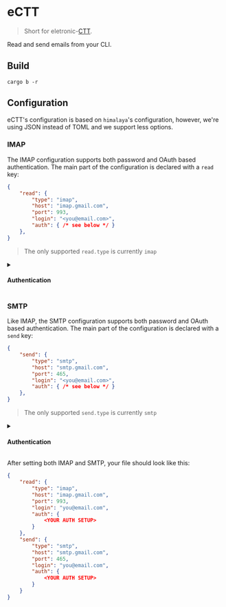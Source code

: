 # eCTT

> Short for eletronic-[CTT](https://en.wikipedia.org/wiki/CTT_Correios_de_Portugal).

Read and send emails from your CLI.

## Build

```
cargo b -r
```

## Configuration

eCTT's configuration is based on `himalaya`'s configuration, however, we're using JSON instead of TOML and we support less options.

### IMAP

The IMAP configuration supports both password and OAuth based authentication.
The main part of the configuration is declared with a `read` key:

```json
{
    "read": {
        "type": "imap",
        "host": "imap.gmail.com",
        "port": 993,
        "login": "<you@email.com>",
        "auth": { /* see below */ }
    },
}
```

> The only supported `read.type` is currently `imap`

<details>
<summary><h4>Authentication</h4></summary>

##### OAuth

OAuth setup will slightly vary from provider to provider, below you can find a list of OAuth setup guides from tested providers:

* [Gmail OAuth instructions](https://developers.google.com/identity/protocols/oauth2#1.-obtain-oauth-2.0-credentials-from-the-dynamic_data.setvar.console_name-.)

The `auth` field for OAuth will resemble the following:

```json
"auth": {
    "type": "oauth",
    "client_id": "<CLIENT_ID>",
    "auth_uri": "<AUTH_URL>",
    "token_uri": "<TOKEN_URL>",
    "client_secret": "<CLIENT_SECRET>",
    "access_token": "<ACCESS_TOKEN>",
    "refresh_token": "<REFRESH_TOKEN>"
}
```


> eCTT will automatically refresh your access token if it has expired, *however*
> it will *not* update the configuration file.

<details>
<summary>Putting it all together</summary>

```
{
    "read": {
        "type": "imap",
        "host": "imap.gmail.com",
        "port": 993,
        "login": "<you@email.com>",
        "auth": {
            "type": "oauth",
            "client_id": "<CLIENT_ID>",
            "auth_uri": "<AUTH_URL>",
            "token_uri": "<TOKEN_URL>",
            "client_secret": "<CLIENT_SECRET>",
            "access_token": "<ACCESS_TOKEN>",
            "refresh_token": "<REFRESH_TOKEN>"
        }
    },
}
```

</details>


##### Password

The password based authentication is much simpler, you simply declare the `type` to be `password` and provide it under `raw`:

```json
"auth": {
    "type": "password",
    "raw": "<YOUR_PASSWORD>"
}
```

> If you're using Gmail, you will need to setup [App Passwords](https://support.google.com/accounts/answer/185833?hl=en).


<details>
<summary>Putting it all together</summary>

```
{
    "read": {
        "type": "imap",
        "host": "imap.gmail.com",
        "port": 993,
        "login": "<you@email.com>",
        "auth": {
            "type": "password",
            "raw": "<YOUR_PASSWORD>"
        }
    }
}
```

</details>


</details>


### SMTP

Like IMAP, the SMTP configuration supports both password and OAuth based authentication.
The main part of the configuration is declared with a `send` key:

```json
{
    "send": {
        "type": "smtp",
        "host": "smtp.gmail.com",
        "port": 465,
        "login": "<you@email.com>",
        "auth": { /* see below */ }
    },
}
```

> The only supported `send.type` is currently `smtp`

<details>
<summary><h4>Authentication</h4></summary>

The SMTP authentication configuration is very similar and it even provides the same parameters!

##### OAuth

OAuth setup will slightly vary from provider to provider, below you can find a list of OAuth setup guides from tested providers:

* [Gmail OAuth instructions](https://developers.google.com/identity/protocols/oauth2#1.-obtain-oauth-2.0-credentials-from-the-dynamic_data.setvar.console_name-.)

The `auth` field for OAuth will resemble the following:

```json
"auth": {
    "type": "oauth",
    "client_id": "<CLIENT_ID>",
    "auth_uri": "<AUTH_URL>",
    "token_uri": "<TOKEN_URL>",
    "client_secret": "<CLIENT_SECRET>",
    "access_token": "<ACCESS_TOKEN>",
    "refresh_token": "<REFRESH_TOKEN>"
}
```


> eCTT will automatically refresh your access token if it has expired, *however*
> it will *not* update the configuration file.

<details>
<summary>Putting it all together</summary>

```
{
    "read": {
        "type": "smtp",
        "host": "smtp.gmail.com",
        "port": 465,
        "login": "<you@email.com>",
        "auth": {
            "type": "oauth",
            "client_id": "<CLIENT_ID>",
            "auth_uri": "<AUTH_URL>",
            "token_uri": "<TOKEN_URL>",
            "client_secret": "<CLIENT_SECRET>",
            "access_token": "<ACCESS_TOKEN>",
            "refresh_token": "<REFRESH_TOKEN>"
        }
    },
}
```

</details>


##### Password

The password based authentication is much simpler, you simply declare the `type` to be `password` and provide it under `raw`:

```json
"auth": {
    "type": "password",
    "raw": "<YOUR_PASSWORD>"
}
```

> If you're using Gmail, you will need to setup [App Passwords](https://support.google.com/accounts/answer/185833?hl=en).


<details>
<summary>Putting it all together</summary>

```
{
    "read": {
        "type": "smtp",
        "host": "smtp.gmail.com",
        "port": 465,
        "login": "<you@email.com>",
        "auth": {
            "type": "password",
            "raw": "<YOUR_PASSWORD>"
        }
    }
}
```

</details>

</details>

After setting both IMAP and SMTP, your file should look like this:

```json
{
    "read": {
        "type": "imap",
        "host": "imap.gmail.com",
        "port": 993,
        "login": "you@email.com",
        "auth": {
            <YOUR AUTH SETUP>
        }
    },
    "send": {
        "type": "smtp",
        "host": "smtp.gmail.com",
        "port": 465,
        "login": "you@email.com",
        "auth": {
            <YOUR AUTH SETUP>
        }
    }
}

```
